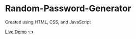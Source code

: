 # Random-Password-Generator

Created using HTML, CSS, and JavaScript

<a href="https://elroy-a.github.io/Random-Password-Generator/">Live Demo</a> 👈